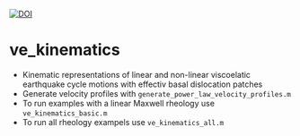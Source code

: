 [![DOI](https://zenodo.org/badge/376418003.svg)](https://zenodo.org/badge/latestdoi/376418003)

# ve_kinematics
- Kinematic representations of linear and non-linear viscoelatic earthquake cycle motions with effectiv basal dislocation patches
- Generate velocity profiles with `generate_power_law_velocity_profiles.m`
- To run examples with a linear Maxwell rheology use `ve_kinematics_basic.m`
- To run all rheology exampels use `ve_kinematics_all.m`
